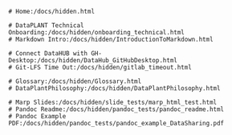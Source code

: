 ---
---

```The Hidden Menu
# Home:/docs/hidden.html
```

```Tutorials
# DataPLANT Technical Onboarding:/docs/hidden/onboarding_technical.html
# Markdown Intro:/docs/hidden/IntroductionToMarkdown.html
```

```Workarounds
# Connect DataHUB with GH-Desktop:/docs/hidden/DataHub_GitHubDesktop.html
# Git-LFS Time Out:/docs/hidden/gitlab_timeout.html
```

```Unfinished docs
# Glossary:/docs/hidden/Glossary.html
# DataPlantPhilosophy:/docs/hidden/DataPlantPhilosophy.html
```

```Tests
# Marp Slides:/docs/hidden/slide_tests/marp_html_test.html
# Pandoc Readme:/docs/hidden/pandoc_tests/pandoc_readme.html
# Pandoc Example PDF:/docs/hidden/pandoc_tests/pandoc_example_DataSharing.pdf
```